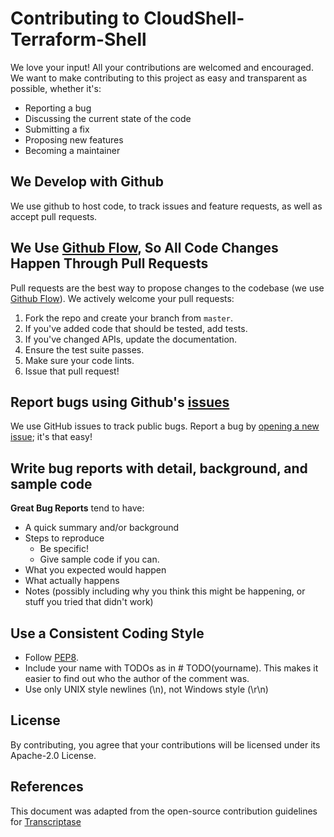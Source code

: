 # Contributing to CloudShell-Terraform-Shell
We love your input! All your contributions are welcomed and encouraged. We want to make contributing to this project as easy and transparent as possible, whether it's:

- Reporting a bug
- Discussing the current state of the code
- Submitting a fix
- Proposing new features
- Becoming a maintainer

## We Develop with Github
We use github to host code, to track issues and feature requests, as well as accept pull requests.

## We Use [Github Flow](https://guides.github.com/introduction/flow/index.html), So All Code Changes Happen Through Pull Requests
Pull requests are the best way to propose changes to the codebase (we use [Github Flow](https://guides.github.com/introduction/flow/index.html)). We actively welcome your pull requests:

1. Fork the repo and create your branch from `master`.
2. If you've added code that should be tested, add tests.
3. If you've changed APIs, update the documentation.
4. Ensure the test suite passes.
5. Make sure your code lints.
6. Issue that pull request!

## Report bugs using Github's [issues](https://github.com/QualiSystemsLab/CloudShell-Terraform-Shell/issues)
We use GitHub issues to track public bugs. Report a bug by [opening a new issue](https://github.com/QualiSystemsLab/CloudShell-Terraform-Shell/issues); it's that easy!

## Write bug reports with detail, background, and sample code

**Great Bug Reports** tend to have:

- A quick summary and/or background
- Steps to reproduce
  - Be specific!
  - Give sample code if you can.
- What you expected would happen
- What actually happens
- Notes (possibly including why you think this might be happening, or stuff you tried that didn't work)

## Use a Consistent Coding Style

* Follow [PEP8](http://www.python.org/dev/peps/pep-0008/).
* Include your name with TODOs as in # TODO(yourname). This makes it easier to find out who the author of the comment was.
* Use only UNIX style newlines (\n), not Windows style (\r\n)

## License
By contributing, you agree that your contributions will be licensed under its Apache-2.0 License.

## References
This document was adapted from the open-source contribution guidelines for [Transcriptase](https://gist.github.com/briandk/3d2e8b3ec8daf5a27a62)
